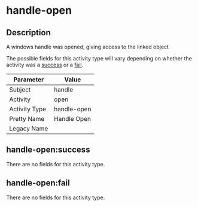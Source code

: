 handle-open
===========

Description
-----------
A windows handle was opened, giving access to the linked object

The possible fields for this activity type will vary depending on whether the activity was a [success](#handle-opensuccess) or a [fail](#handle-openfail).

| Parameter     | Value       |
| ------------- | ----------- |
| Subject       | handle      |
| Activity      | open        |
| Activity Type | handle-open |
| Pretty Name   | Handle Open |
| Legacy Name   |             |

handle-open:success
-------------------

There are no fields for this activity type.


handle-open:fail
----------------

There are no fields for this activity type.
